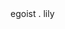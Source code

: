 <div class="egoist-name">
  egoist
  <span class="dot">.</span>
  <span class="lily" ref="name">lily</span>
</div>

<script>
import scifi from 'scifi'

const NAMES = [
  'iroha',
  'utaha',
  'mikasa',
  'ena',
  'eriri',
  'rem',
  'asuna',
  'asuka',
  'gahara',
  'fuuka',
  'touka',
  'luna'
]

export default {
  data() {
    return {
      currentNameIndex: null
    }
  },
  mounted() {
    console.log(this.$pagination)
    this.loop = setInterval(() => {
      scifi(this.$refs.name, {
        content: this.getName()
      })
    }, 3000)
  },
  methods: {
    getRandomIndex(currentIndex) {
      const nextIndex = Math.floor(Math.random() * NAMES.length)
      if (currentIndex === null) {
        return nextIndex
      }
      return currentIndex === nextIndex ? this.getRandomIndex(currentIndex) : nextIndex
    },
    getName() {
      this.currentNameIndex = this.getRandomIndex(this.currentNameIndex)
      const name = NAMES[this.currentNameIndex]
      return name
    }
  },
  beforeDestroy() {
    if (this.loop) {
      clearInterval(this.loop)
    }
  }
}
</script>

<style scoped lang="stylus">
.egoist-name
  color: #586e75
  font-size: 8rem
  text-transform: uppercase
  line-height: 100%
  margin: 15px 0 35px 0
  /* to eliminate white space */
  display: flex

.egoist-name 
  span
    color: #b58900
  &:hover
    span.dot
      color: #ff69b4

@media screen and (max-width: 768px)
  .egoist-name
    font-size: 1.6rem;
    margin: 5px 0 15px 0;
</style>

